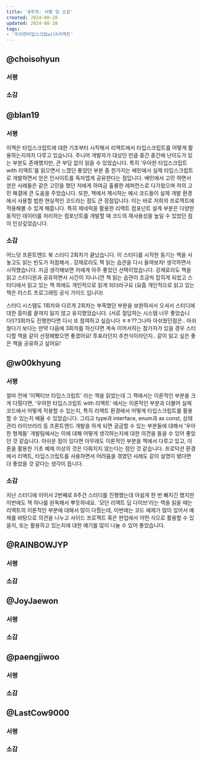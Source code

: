 ```yaml
---
title: '8주차: 서평 및 소감'
created: 2024-08-28
updated: 2024-08-28
tags:
- '우아한타입스크립with리액트'
---
```


## @choisohyun

### 서평


### 소감


## @blan19

### 서평
이책은 타입스크립트에 대한 기초부터 시작해서 리액트에서 타입스크립트를 어떻게 활용하는지까지 다루고 있습니다. 주니어 개발자가 대상인 만큼 중간 중간에 난이도가 있는 부분도 존재했지만, 큰 부담 없이 읽을 수 있었습니다. 특히 ’우아한 타입스크립트 with 리액트’를 읽으면서 느꼈던 좋았던 부분 중 한가지는 배민에서 실제 타입스크립트로 개발하면서 얻은 인사이트를 독자엡게 공유한다는 점입니다. 배민에서 고민 하면서 얻은 사례들은 같은 고민을 했던 저에게 하여금 훌륭한 레퍼런스로 다가왔으며 저의 고민 해결에 큰 도움을 주었습니다.
또한, 책에서 제시하는 예시 코드들이 실제 개발 환경에서 사용할 법한 현실적인 코드라는 점도 큰 장점입니다. 이는 바로 저희의 프로젝트에 적용해볼 수 있게 해줍니다. 특히 제네릭을 활용한 리액트 컴포넌트 설계 부분은 다양한 동적인 데이터를 처리하는 컴포넌트를 개발할 때 코드의 재사용성을 높일 수 있었던 점이 인상깊었습니다.

### 소감
어느덧 프론트엔드 북 스터디 2회차가 끝났습니다.
이 스터디를 시작한 동기는 책을 사놓고도 읽는 빈도가 처참해서.. 강제로라도 책 읽는 습관을 다시 들여보자! 생각하면서 시작했습니다.
지금 생각해보면 저에게 아주 좋았던 선택이었습니다. 강제로라도 책을 읽고 스터디원과 공유하면서 시간이 지나니깐 책 읽는 습관이 조금씩 잡히게 되었고 스터디에서 읽고 있는 책 외에도 개인적으로 읽게 되더라구요 (요즘 개인적으로 읽고 있는 책은 러스트 프로그래밍 공식 가이드 입니다) 

스터디 시스템도 1회차와 다르게 2회차는 부족했던 부분을 보완하셔서 오셔서 스터디에 대한 흥미를 끝까지 잃지 않고 유지했었습니다. (서로 질답하는 시스템 너무 좋았습니다!)?3회차도 진행한다면 다시 또 참여하고 싶습니다 ㅎㅎ??그나마 아쉬웠던점은.. 아쉬웠다기 보다는 만약 다음에 3회차를 하신다면 계속 이어서하는 참가자가 있을 경우 스터디할 책을 같이 선정해봤으면 좋겠어요! 투표라던지 추천식이라던지.. 같이 읽고 싶은 좋은 책을 공유하고 싶어요!

## @w00khyung

### 서평
얼마 전에 '이펙티브 타입스크립트' 라는 책을 읽었는데 그 책에서는 이론적인 부분을 크게 다뤘다면, '우아한 타입스크립트 with 리액트' 에서는 이론적인 부분과 더불어 실제 코드에서 어떻게 적용할 수 있는지, 특히 리액트 환경에서 어떻게 타입스크립트를 활용할 수 있는지 배울 수 있었습니다. 그리고 type과 interface, enum과 as const, 상태 관리 라이브러리 등 프론트엔드 개발을 하게 되면 궁금할 수 있는 부분들에 대해서 '우아한 형제들' 개발팀에서는 이에 대해 어떻게 생각하는지에 대한 의견을 들을 수 있어 좋았던 것 같습니다. 아쉬운 점이 있다면 아무래도 이론적인 부분을 책에서 다루고 있고, 이론을 활용한 기초 예제 이상의 것은 다뤄지지 않는다는 점인 것 같습니다. 프로덕션 환경에서 리액트, 타입스크립트를 사용하면서 어려움을 겪였던 사례도 같이 설명이 됐다면 더 좋았을 것 같다는 생각이 듭니다.

### 소감
지난 스터디에 이어서 2번째로 8주간 스터디를 진행했는데 아쉽게 한 번 빠지긴 했지만 이번에도 책 하나를 완독해서 뿌듯하네요. '모던 리액트 딥 다이브'라는 책을 읽을 때는 리액트의 이론적인 부분에 대해서 많이 다뤘는데, 이번에는 코드 예제가 많이 있어서 예제를 바탕으로 의견을 나누고 사이드 프로젝트 혹은 현업에서 어떤 식으로 활용할 수 있을지, 또는 활용하고 있는지에 대한 얘기를 많이 나눌 수 있어 좋았습니다.

## @RAINBOWJYP

### 서평


### 소감

## @JoyJaewon

### 서평


### 소감

## @paengjiwoo

### 서평


### 소감

## @LastCow9000

### 서평


### 소감
